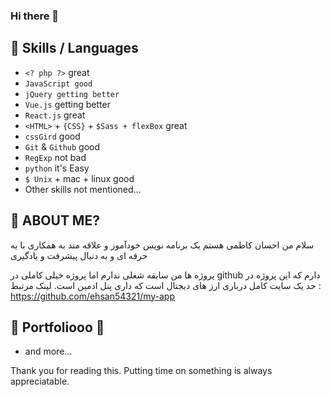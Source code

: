 ### Hi there 👋

## 👯 Skills / Languages

* `<? php ?>` great
* `JavaScript good`
* `jQuery getting better`
* `Vue.js` getting better
* `React.js` great
* `<HTML>` + `{CSS}` + `$Sass + flexBox` great
* `cssGird` good
* `Git` & `Github` good
* `RegExp` not bad
* `python` it's Easy
* `$ Unix` + mac + linux good
* Other skills not mentioned...

## 🤔 ABOUT ME?

سلام من احسان کاظمی هستم یک برنامه نویس خودآموز و علاقه مند به همکاری با یه حرفه ای و به دنبال پیشرفت و یادگیری

پروژه ها
من سابقه شغلی ندارم اما پروژه خیلی کاملی در github دارم
که این پروژه در حد یک سایت کامل درباری ارز های دیجتال است که داری پنل ادمین است.
لینک مرتبط : https://github.com/ehsan54321/my-app


## 💬 Portfoliooo 🎵

* and more...

Thank you for reading this. Putting time on something is always appreciatable.
